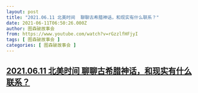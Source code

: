 ```yaml
---
layout: post
title: "2021.06.11 北美时间  聊聊古希腊神话，和现实有什么联系？"
date: 2021-06-11T06:50:26.000Z
author: 图森破故事会
from: https://www.youtube.com/watch?v=rGzzlfHFjyI
tags: [ 图森破故事会 ]
categories: [ 图森破故事会 ]
---
```

<!--1623394226000-->
[2021.06.11 北美时间  聊聊古希腊神话，和现实有什么联系？](https://www.youtube.com/watch?v=rGzzlfHFjyI)
------

<div>

</div>
